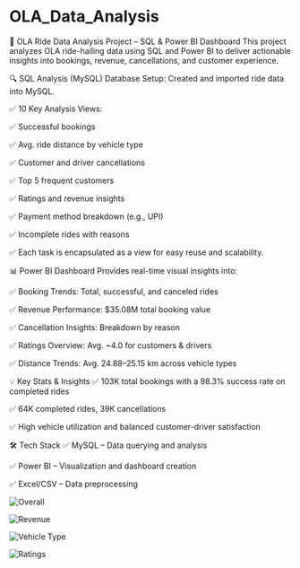 # OLA_Data_Analysis 

🚖 OLA Ride Data Analysis Project – SQL & Power BI Dashboard
This project analyzes OLA ride-hailing data using SQL and Power BI to deliver actionable insights into bookings, revenue, cancellations, and customer experience.



🔍 SQL Analysis (MySQL)
Database Setup: Created and imported ride data into MySQL.

✅ 10 Key Analysis Views:

✅ Successful bookings

✅ Avg. ride distance by vehicle type

✅ Customer and driver cancellations

✅ Top 5 frequent customers

✅ Ratings and revenue insights

✅ Payment method breakdown (e.g., UPI)

✅ Incomplete rides with reasons

✅ Each task is encapsulated as a view for easy reuse and scalability.



📊 Power BI Dashboard
Provides real-time visual insights into:

✅ Booking Trends: Total, successful, and canceled rides

✅ Revenue Performance: $35.08M total booking value

✅ Cancellation Insights: Breakdown by reason

✅ Ratings Overview: Avg. ~4.0 for customers & drivers

✅ Distance Trends: Avg. 24.88–25.15 km across vehicle types

💡 Key Stats & Insights
✅ 103K total bookings with a 98.3% success rate on completed rides

✅ 64K completed rides, 39K cancellations

✅ High vehicle utilization and balanced customer-driver satisfaction

🛠 Tech Stack
✅ MySQL – Data querying and analysis

✅ Power BI – Visualization and dashboard creation

✅ Excel/CSV – Data preprocessing

![Overall](https://github.com/SURAJ-MAURYA7/OLA_Data_Analysis_Using_PowerBI/blob/main/Overall.png)

![Revenue](https://github.com/SURAJ-MAURYA7/OLA_Data_Analysis_Using_PowerBI/blob/main/Revenue.png)

![Vehicle Type](https://github.com/SURAJ-MAURYA7/OLA_Data_Analysis_Using_PowerBI/blob/main/Vehicle%20Type.png)

![Ratings](https://github.com/SURAJ-MAURYA7/OLA_Data_Analysis_Using_PowerBI/blob/main/Ratings.png)

